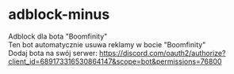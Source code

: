 # adblock-minus
Adblock dla bota "Boomfinity"
<br>Ten bot automatycznie usuwa reklamy w bocie "Boomfinity"
<br>Dodaj bota na swój serwer: https://discord.com/oauth2/authorize?client_id=689173316530864147&scope=bot&permissions=76800
